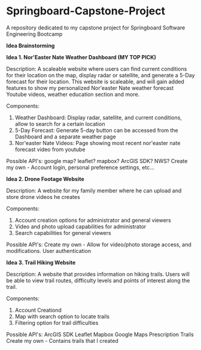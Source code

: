 # Springboard-Capstone-Project
A repository dedicated to my capstone project for Springboard Software Engineering Bootcamp

**Idea Brainstorming**

**Idea 1. Nor'Easter Nate Weather Dashboard (MY TOP PICK)** 

Description: 
A scaleable website where users can find current conditions for their location on the map, display radar or satellite, and generate a 5-Day forecast for their location. This website is scaleable, and will gain added features to show my personalized Nor'easter Nate weather forecast Youtube videos, weather education section and more.

Components:
  1. Weather Dashboard: Display radar, satellite, and current conditions, allow to search for a certain location
  2. 5-Day Forecast: Generate 5-day button can be accessed from the Dashboard and a separate weather page
  3. Nor'easter Nate Videos: Page showing most recent nor'easter nate forecast video from youtube

Possible API's:
  google map?
  leaflet?
  mapbox?
  ArcGIS SDK?
  NWS?
  Create my own - Account login, personal preference settings, etc...


**Idea 2. Drone Footage Website**

Description: 
A website for my family member where he can upload and store drone videos he creates

Components:
  1. Account creation options for administrator and general viewers
  2. Video and photo upload capabilities for administrator
  3. Search capabilities for general viewers

Possible API's:
  Create my own - Allow for video/photo storage access, and modifications. User authentication


**Idea 3. Trail Hiking Website**

Description:
A website that provides information on hiking trails. Users will be able to view trail routes, difficulty levels and points of interest along the trail.

Components:
  1. Account Creationd
  2. Map with search option to locate trails
  3. Filtering option for trail difficulties

Possible API's:
  ArcGIS SDK
  Leaflet
  Mapbox
  Google Maps
  Prescription Trails
  Create my own - Contains trails that I created
